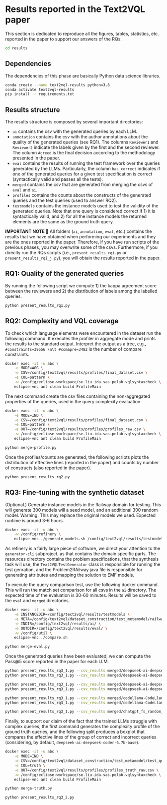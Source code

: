 # Results reported in the Text2VQL paper

This section is dedicated to reproduce all the figures, tables, statistics, etc. reported in the paper
to support our answers of the RQs.

```bash
cd results
```

## Dependencies

The dependencies of this phase are basically Python data science libraries.
```bash
conda create --name text2vql-results python=3.8
conda activate text2vql-results
pip install -r requirements.txt
```

## Results structure

The results structure is composed by several important directories:
* `ai` contains the csv with the generated queries by each LLM.
* `annotation` contains the csv with the author annotations about the quality of the generated queries (see RQ1). The columns
`Reviewer1` and `Reviewer2` indicate the labels given by the first and the second reviewer. The column `Agreed` is the final decision
according to the methodology presented in the paper.
* `eval` contains the results of running the test framework over the queries generated by the LLMs. Particularly, the column
`has_correct` indicates if one of the generated queries for a given test specification is correct (syntactically valid and passes all the tests).
* `merged` contains the csv that are generated from merging the csvs of `eval` and `ai`.
* `profiles` contains the counts about the constructs of the generated queries and the test queries (used to answer RQ2).
* `testmodels` contains the instance models used to test the validity of the generated queries. Note that one query is considered
correct if 1) it is syntactically valid, and 2) for all the instance models the returned elements are the same as the ground truth query.

**IMPORTANT NOTE 🤔**
All folders (`ai`, `annotation`, `eval`, etc.) contains the results that we have obtained when performing our experiments and they are the ones
reported in the paper. Therefore, if you have run scripts of the previous phases, you may overwrite some of the csvs. Furthermore,
if you directly run the RQs scripts (i.e., `present_results_rqi.py` or `present_results_rqi_j.py`), you will obtain the results
reported in the paper.

## RQ1: Quality of the generated queries

By running the following script we compute 1) the kappa agreement score between the reviewers and 2) the distribution of labels among the
labelled queries.
```bash
python present_results_rq1.py
```

## RQ2: Complexity and VQL coverage 

To check which language elements were encountered in the dataset run the following command.
It executes the profiler in aggregate mode and prints the results to the standard output.
Interpret the output as a tree, e.g., `#constraints=39556 \n\t #comapre=3482` is the number of compare constraints.

```bash
docker exec -it -u abc \
    -e MODE=AGG \
    -e CSV=/config/text2vql/results/profiles/final_dataset.csv \
    -e COL=pattern \
    -w /config/eclipse-workspace/se.liu.ida.sas.pelab.vqlsyntaxcheck \
    eclipse-vnc ant clean build ProfileMain
```

The next command create the csv files containing the non-aggregated properties of the queries, used in the query complexity evaluation.
```bash
docker exec -it -u abc \
    -e MODE=IND \
    -e CSV=/config/text2vql/results/profiles/final_dataset.csv \
    -e COL=pattern \
    -e OUT=/config/text2vql/results/profiles/profiles_raw.csv \
    -w /config/eclipse-workspace/se.liu.ida.sas.pelab.vqlsyntaxcheck \
    eclipse-vnc ant clean build ProfileMain

python merge-profile.py
```

Once the profiles/counts are generated, the following scripts plots the distribution of effective lines (reported in the paper)
and counts by number of constructs (also reported in the paper).
```bash
python present_results_rq2.py
```

## RQ3: Fine-tuning with the synthetic dataset

(Optional.) Generate instance models in the Railway domain for testing.
This will generate 300 models will a seed model, and an additional 300 random model. 
Warning: This may replace the original models we used. Expected runtime is around 3-6 hours.

```bash
docker exec -it -u abc \
    -w /config/refinery \
    eclipse-vnc ./generate_models.sh /config/text2vql/results/testmodels 
```

As refinery is a fairly large piece of software, we direct your attention to the `generator-cli` subproject, as that contains the domain specific parts. The resources directory contains the problem specifications, that the synthesis task will use, the `Text2VQLTestGenerator` class  is responsible for running the test genration, and the Problem2RAilway java file is responsible for generating attributes and mapping the solution to EMF models.

To execute the query comparison test, use the following docker command. 
This will run the match set comparison for all csvs in the `ai` directory.
The expected time of the evaluation is 30-60 minutes.
Results will be saved to the `eval` and `merged` directories.
```bash
docker exec -it -u abc \
    -e INSTANCEDIR=/config/text2vql/results/testmodels \
    -e META=/config/text2vql/dataset_construction/test_metamodel/railway.ecore \
    -e INDIR=/config/text2vql/results/ai/ \
    -e OUTDIR=/config/text2vql/results/eval/ \
    -w /config/util \
    eclipse-vnc ./compare.sh

python merge-eval.py
```

Once the generated queries have been evaluated, we can compute the Pass@5 score reported in the paper for each LLM.
```bash
python present_results_rq3_1.py --csv_results merged/deepseek-ai-deepseek-coder-6.7b-base_fs_random_full.csv
python present_results_rq3_1.py --csv_results merged/deepseek-ai-deepseek-coder-6.7b-base_lora_full.csv 

python present_results_rq3_1.py --csv_results merged/deepseek-ai-deepseek-coder-1.3b-base_fs_random_full.csv
python present_results_rq3_1.py --csv_results merged/deepseek-ai-deepseek-coder-1.3b-base_lora_full.csv

python present_results_rq3_1.py --csv_results merged/codellama-CodeLlama-7b-hf_fs_random_full.csv
python present_results_rq3_1.py --csv_results merged/codellama-CodeLlama-7b-hf_lora_full.csv 

python present_results_rq3_1.py --csv_results merged/chatgpt_fs_random_full.csv
```

Finally, to support our claim of the fact that the trained LLMs struggle with complex queries, the first command generates
the complexity profile of the ground truth queries, and the following split produces
a boxplot that compares the effective lines of the group of correct and incorrect queries 
(considering, by default, `deepseek-ai-deepseek-coder-6.7b-base`).

```bash
docker exec -it -u abc \
    -e MODE=IND \
    -e CSV=/config/text2vql/dataset_construction/test_metamodel/test_queries.csv \
    -e COL=truth \
    -e OUT=/config/text2vql/results/profiles/profiles_truth_raw.csv \
    -w /config/eclipse-workspace/se.liu.ida.sas.pelab.vqlsyntaxcheck \
    eclipse-vnc ant clean build ProfileMain

python merge-truth.py
```

```bash
python present_results_rq3_2.py
```
